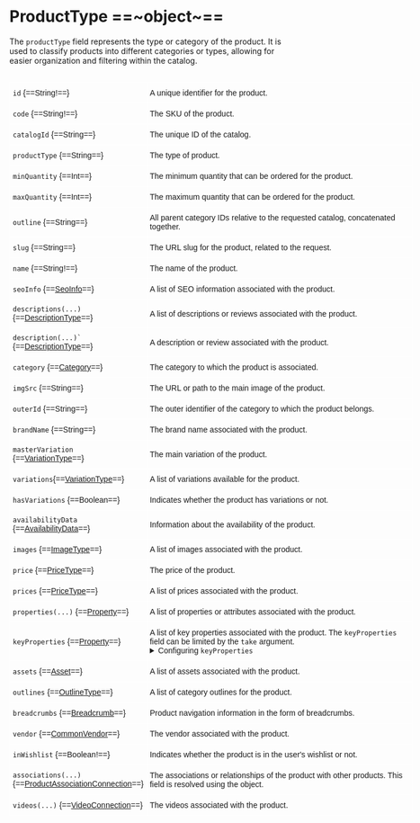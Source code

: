 # ProductType ==~object~==

The `productType` field represents the type or category of the product. It is used to classify products into different categories or types, allowing for easier organization and filtering within the catalog.

<div style="display: flex;">
    <div style="flex: 0 0 45%;">
    <style type="text/css">
    .tg  {border:none;border-collapse:collapse;border-spacing:0;}
    .tg td{border-color:white;border-style:solid;border-width:1px;font-family:'Circular Std', sans-serif;font-size:14px;
      overflow:hidden;padding:10px 5px;word-break:normal;}
    .tg th{border-color:black;border-style:solid;border-width:1px;font-family:'Circular Std', sans-serif;font-size:14px;
      font-weight:normal;overflow:hidden;padding:10px 5px;word-break:normal;}
    .tg .tg-0lax{border-color:#ffffff;text-align:left;vertical-align:top}
    .tg .tg-0pky:nth-child(1),
    .tg .tg-0lax:nth-child(1) {width: 30%;}
    .tg .tg-0pky:nth-child(2),
    .tg .tg-0lax:nth-child(2) {width: 70%;}
    </style>
    <table class="tg" style="undefined;table-layout: fixed; width: 717px">
    <tbody>
      <tr>
        <td class="tg-0pky"><code>id</code> {==String!==}</td>
        <td class="tg-0pky">A unique identifier for the product.</td>
      </tr>
      <tr>
        <td class="tg-0pky"><code>code</code> {==String!==}</td>
        <td class="tg-0pky">The SKU of the product.</td>
      </tr>
      <tr>
        <td class="tg-0pky"><code>catalogId</code> {==String==}</td>
        <td class="tg-0pky">The unique ID of the catalog.</td>
      </tr>
      <tr>
        <td class="tg-0pky"><code>productType</code> {==String==}</td>
        <td class="tg-0pky">The type of product.</td>
      </tr>
      <tr>
        <td class="tg-0pky"><code>minQuantity</code> {==Int==}</td>
        <td class="tg-0pky">The minimum quantity that can be ordered for the product.</td>
      </tr>
      <tr>
        <td class="tg-0pky"><code>maxQuantity</code> {==Int==}</td>
        <td class="tg-0pky">The maximum quantity that can be ordered for the product.</td>
      </tr>
      <tr>
        <td class="tg-0pky"><code>outline</code> {==String==}</td>
        <td class="tg-0pky">All parent category IDs relative to the requested catalog, concatenated together.</td>
      </tr>
      <tr>
        <td class="tg-0pky"><code>slug</code> {==String==}</td>
        <td class="tg-0pky">The URL slug for the product, related to the request.</td>
      </tr>
      <tr>
        <td class="tg-0pky"><code>name</code> {==String!==}</td>
        <td class="tg-0pky">The name of the product.</td>
      </tr>
      <tr>
        <td class="tg-0pky"><code>seoInfo</code> {==<a href="../SeoInfo">SeoInfo</a>==}</td>
        <td class="tg-0pky">A list of SEO information associated with the product.</td>
      </tr>
      <tr>
        <td class="tg-0pky"><code>descriptions(...)</code> {==<a href="../DescriptionType">DescriptionType</a>==}</td>
        <td class="tg-0pky">A list of descriptions or reviews associated with the product.</td>
      </tr>
      <tr>
        <td class="tg-0pky"><code>description(...)`</code> {==<a href="../DescriptionType">DescriptionType</a>==}</td>
        <td class="tg-0pky">A description or review associated with the product.</td>
      </tr>
      <tr>
        <td class="tg-0pky"><code>category</code> {==<a href="../category/CategoryType">Category</a>==}</td>
        <td class="tg-0pky">The category to which the product is associated.</td>
      </tr>
      <tr>
        <td class="tg-0pky"><code>imgSrc</code> {==String==}</td>
        <td class="tg-0pky">The URL or path to the main image of the product.</td>
      </tr>
      <tr>
        <td class="tg-0pky"><code>outerId</code> {==String==}</td>
        <td class="tg-0pky">The outer identifier of the category to which the product belongs.</td>
      </tr>
      <tr>
        <td class="tg-0pky"><code>brandName</code> {==String==}</td>
        <td class="tg-0pky">The brand name associated with the product.</td>
      </tr>
      <tr>
        <td class="tg-0pky"><code>masterVariation</code> {==<a href="../VariationType">VariationType</a>==}</td>
        <td class="tg-0pky">The main variation of the product.</td>
      </tr>
      <tr>
        <td class="tg-0pky"><code>variations</code>{==<a href="../VariationType">VariationType</a>==}</td>
        <td class="tg-0pky">A list of variations available for the product.</td>
      </tr>
      <tr>
        <td class="tg-0pky"><code>hasVariations</code> {==Boolean==}</td>
        <td class="tg-0pky">Indicates whether the product has variations or not.</td>
      </tr>
      <tr>
        <td class="tg-0pky"><code>availabilityData</code> {==<a href="../AvailabilityData">AvailabilityData</a>==}</td>
        <td class="tg-0pky">Information about the availability of the product.</td>
      </tr>
      <tr>
        <td class="tg-0pky"><code>images</code> {==<a href="../ImageType">ImageType</a>==}</td>
        <td class="tg-0pky">A list of images associated with the product.</td>
      </tr>
      <tr>
        <td class="tg-0pky"><code>price</code> {==<a href="../Price/PriceType">PriceType</a>==}</td>
        <td class="tg-0pky">The price of the product.</td>
      </tr>
      <tr>
        <td class="tg-0pky"><code>prices</code> {==<a href="../Price/PriceType">PriceType</a>==}</td>
        <td class="tg-0pky">A list of prices associated with the product.</td>
      </tr>
      <tr>
        <td class="tg-0pky"><code>properties(...)</code> {==<a href="../Property/Property">Property</a>==}</td>
        <td class="tg-0pky">A list of properties or attributes associated with the product.</td>
      </tr>
      <tr>
        <td class="tg-0pky"><code>keyProperties</code> {==<a href="../Property/Property">Property</a>==}</td>
        <td class="tg-0pky">A list of key properties associated with the product. The <code>keyProperties</code> field can be limited by the <code>take</code> argument.<details><summary>Configuring <code>keyProperties</code></summary>
        <br>To make a catalog property appear in the keyProperties list:
          <ul>
          <li>Open the platform and go to the <strong>Catalog</strong> module.</li>
          <li>Click the three dots next the name of the required catalog and select <strong>Manage</strong> from the dropdown menu.</li>
          <li>Selects the <strong>Properties</strong> widget.
          <li>In the new blade, select the <strong>Product property</strong> from a list.
          <li>In the <strong>Manage property</strong> blade select <strong>Attributes</strong>.
          <li> Add the KeyProperty attribute to <strong>Current attributes</strong>.<code>KeyProperties</code> are automatically sorted in ascending order based on the attribute value.</li>
        </ul>
        <br>
        <img src="../media/KeyPropertiesAttr.png" alt="Image description">
        </details> </td>
      </tr>
      <tr>
        <td class="tg-0pky"><code>assets</code> {==<a href="../Asset">Asset</a>==}</td>
        <td class="tg-0pky">A list of assets associated with the product.</td>
      </tr>
      <tr>
        <td class="tg-0pky"><code>outlines</code> {==<a href="../OutlineType/OutlineType">OutlineType</a>==}</td>
        <td class="tg-0pky">A list of category outlines for the product.</td>
      </tr>
      <tr>
        <td class="tg-0pky"><code>breadcrumbs</code> {==<a href="../Breadcrumb">Breadcrumb</a>==}</td>
        <td class="tg-0pky">Product navigation information in the form of breadcrumbs.</td>
      </tr>
      <tr>
        <td class="tg-0pky"><code>vendor</code> {==<a href="../Commonvendor">CommonVendor</a>==}</td>
        <td class="tg-0pky">The vendor associated with the product.</td>
      </tr>
      <tr>
        <td class="tg-0pky"><code>inWishlist</code> {==Boolean!==}</td>
        <td class="tg-0pky">Indicates whether the product is in the user's wishlist or not.</td>
      </tr>
      <tr>
        <td class="tg-0pky"><code>associations(...)</code> {==<a href="../ProductAssociation/ProductAssociationConnection">ProductAssociationConnection</a>==}</td>
        <td class="tg-0pky">The associations or relationships of the product with other products. This field is resolved using the object. </td>
      </tr>
      <tr>
        <td class="tg-0pky"><code>videos(...)</code> {==<a href="../VideoConnection">VideoConnection</a>==}</td>
        <td class="tg-0pky">The videos associated with the product.</td>
      </tr>
    </tbody>
    </table>
    </div>
    <div style="flex: 0 0 5%;">
    </div>
    <div style="flex: 0 0 50%;">
        <style>
    .tab {
        display: none;
    }

    .tab.active {
        display: block;
    }

    .tab-button {
        background-color: #f2f2f2;
        border: none;
        color: #000;
        padding: 8px 16px;
        cursor: pointer;
    }

    .tab-button.active {
        background-color: #ccc;
    }
</style>

<div>
    <button class="tab-button" onclick="openTab('Query')">Query</button>
    <button class="tab-button" onclick="openTab('Return')">Return</button>
</div>

<div id="Query" class="tab active">
    <p><pre>
    ```json
    query {
      products(
        storeId: "B2B-store"
        cultureName: "en-US"
      ) {
        items 
        {
          keyProperties (take:3) {
            name
            value
            label
            displayOrder
            propertyDictItems
            {
              pageInfo
              {
                endCursor
                hasNextPage
                hasPreviousPage
              }
              totalCount
              items
              {
                sortOrder
                __typename
                value
              }
            }
            id
            type
          }
        }
      }
    }
    ```
    </pre></p>
</div>

<div id="Return" class="tab">
    <p><pre>
    ```json
    {
      "data": {
        "products": {
          "items": [
            {
              "keyProperties": []
            },
            {
              "keyProperties": []
            },
            {
              "keyProperties": []
            },
            {
              "keyProperties": []
            }
          ]
        }
      }
    }
    ```
    </pre></p>
</div>

<script>
    function openTab(tabName) {
        var tabs = document.getElementsByClassName("tab");
        for (var i = 0; i < tabs.length; i++) {
            tabs[i].classList.remove("active");
        }
        document.getElementById(tabName).classList.add("active");

        var tabButtons = document.getElementsByClassName("tab-button");
        for (var j = 0; j < tabButtons.length; j++) {
            tabButtons[j].classList.remove("active");
        }
        document.querySelector('[onclick="openTab(\'' + tabName + '\')"]').classList.add("active");
    }
</script>

    </div>
</div>
